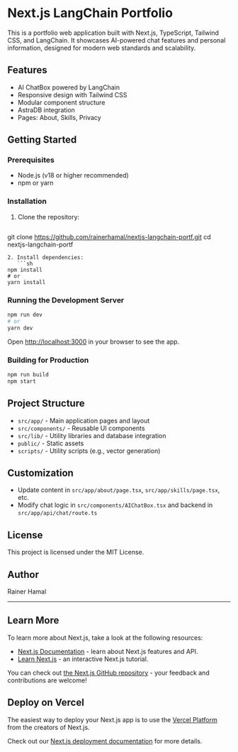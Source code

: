 # Next.js LangChain Portfolio

This is a portfolio web application built with Next.js, TypeScript, Tailwind CSS, and LangChain. It showcases AI-powered chat features and personal information, designed for modern web standards and scalability.

## Features
- AI ChatBox powered by LangChain
- Responsive design with Tailwind CSS
- Modular component structure
- AstraDB integration
- Pages: About, Skills, Privacy

## Getting Started

### Prerequisites
- Node.js (v18 or higher recommended)
- npm or yarn

### Installation
1. Clone the repository:
   ```sh
git clone https://github.com/rainerhamal/nextjs-langchain-portf.git
cd nextjs-langchain-portf
```
2. Install dependencies:
   ```sh
npm install
# or
yarn install
```

### Running the Development Server
```sh
npm run dev
# or
yarn dev
```
Open [http://localhost:3000](http://localhost:3000) in your browser to see the app.

### Building for Production
```sh
npm run build
npm start
```

## Project Structure
- `src/app/` - Main application pages and layout
- `src/components/` - Reusable UI components
- `src/lib/` - Utility libraries and database integration
- `public/` - Static assets
- `scripts/` - Utility scripts (e.g., vector generation)

## Customization
- Update content in `src/app/about/page.tsx`, `src/app/skills/page.tsx`, etc.
- Modify chat logic in `src/components/AIChatBox.tsx` and backend in `src/app/api/chat/route.ts`

## License
This project is licensed under the MIT License.

## Author
Rainer Hamal

---

## Learn More

To learn more about Next.js, take a look at the following resources:

- [Next.js Documentation](https://nextjs.org/docs) - learn about Next.js features and API.
- [Learn Next.js](https://nextjs.org/learn) - an interactive Next.js tutorial.

You can check out [the Next.js GitHub repository](https://github.com/vercel/next.js/) - your feedback and contributions are welcome!

## Deploy on Vercel

The easiest way to deploy your Next.js app is to use the [Vercel Platform](https://vercel.com/new?utm_medium=default-template&filter=next.js&utm_source=create-next-app&utm_campaign=create-next-app-readme) from the creators of Next.js.

Check out our [Next.js deployment documentation](https://nextjs.org/docs/deployment) for more details.
